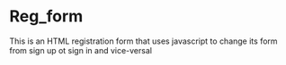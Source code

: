 # Reg_form

This is an HTML registration form that uses javascript to change its form from sign up ot sign in and vice-versal
